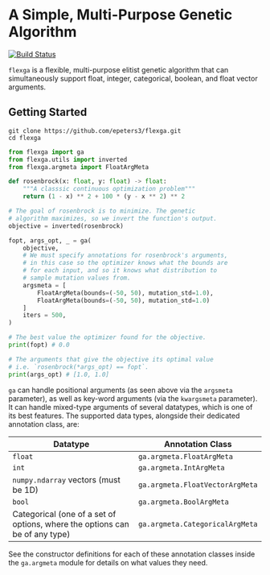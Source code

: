 # A Simple, Multi-Purpose Genetic Algorithm

[![Build Status](https://travis-ci.org/epeters3/flexga.svg?branch=master)](https://travis-ci.org/epeters3/flexga)

`flexga` is a flexible, multi-purpose elitist genetic algorithm that can simultaneously support float, integer, categorical, boolean, and float vector arguments.

## Getting Started

```
git clone https://github.com/epeters3/flexga.git
cd flexga
```

```python
from flexga import ga
from flexga.utils import inverted
from flexga.argmeta import FloatArgMeta

def rosenbrock(x: float, y: float) -> float:
    """A classsic continuous optimization problem"""
    return (1 - x) ** 2 + 100 * (y - x ** 2) ** 2

# The goal of rosenbrock is to minimize. The genetic
# algorithm maximizes, so we invert the function's output.
objective = inverted(rosenbrock)

fopt, args_opt, _ = ga(
    objective,
    # We must specify annotations for rosenbrock's arguments,
    # in this case so the optimizer knows what the bounds are
    # for each input, and so it knows what distribution to
    # sample mutation values from.
    argsmeta = [
        FloatArgMeta(bounds=(-50, 50), mutation_std=1.0),
        FloatArgMeta(bounds=(-50, 50), mutation_std=1.0)
    ]
    iters = 500,
)

# The best value the optimizer found for the objective.
print(fopt) # 0.0

# The arguments that give the objective its optimal value
# i.e. `rosenbrock(*args_opt) == fopt`.
print(args_opt) # [1.0, 1.0]
```

`ga` can handle positional arguments (as seen above via the `argsmeta` parameter), as well as key-word arguments (via the `kwargsmeta` parameter). It can handle mixed-type arguments of several datatypes, which is one of its best features. The supported data types, alongside their dedicated annotation class, are:

| Datatype                                                                    | Annotation Class                |
| --------------------------------------------------------------------------- | ------------------------------- |
| `float`                                                                     | `ga.argmeta.FloatArgMeta`       |
| `int`                                                                       | `ga.argmeta.IntArgMeta`         |
| `numpy.ndarray` vectors (must be 1D)                                        | `ga.argmeta.FloatVectorArgMeta` |
| `bool`                                                                      | `ga.argmeta.BoolArgMeta`        |
| Categorical (one of a set of options, where the options can be of any type) | `ga.argmeta.CategoricalArgMeta` |

See the constructor definitions for each of these annotation classes inside the `ga.argmeta` module for details on what values they need.
